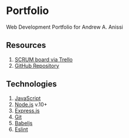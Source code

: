# Portfolio
Web Development Portfolio for Andrew A. Anissi

## Resources
1. [SCRUM board via Trello](https://trello.com/b/ocVBrYoI/portfolio)
2. [GitHub Repository](https://github.com/wingedearth/portfolio)

## Technologies

1. [JavaScript](https://developer.mozilla.org/en-US/docs/Web/JavaScript)
2. [Node.js](https://nodejs.org) v.10+
3. [Express.js](https://expressjs.com/)
4. [Git](https://git-scm.com/)
5. [Babeljs](https://babeljs.io/)
6. [Eslint](https://eslint.org/)


